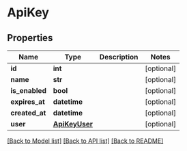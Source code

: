 # ApiKey

## Properties
Name | Type | Description | Notes
------------ | ------------- | ------------- | -------------
**id** | **int** |  | [optional] 
**name** | **str** |  | [optional] 
**is_enabled** | **bool** |  | [optional] 
**expires_at** | **datetime** |  | [optional] 
**created_at** | **datetime** |  | [optional] 
**user** | [**ApiKeyUser**](ApiKeyUser.md) |  | [optional] 

[[Back to Model list]](./README.md#documentation-for-models) [[Back to API list]](../README.md#documentation-for-api-endpoints) [[Back to README]](../README.md)

